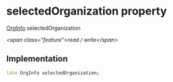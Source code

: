 


# selectedOrganization property







[OrgInfo](../../models_organization_org_info/OrgInfo-class.md) selectedOrganization
  
_\<span class="feature"\>read / write\</span\>_






## Implementation

```dart
late OrgInfo selectedOrganization;
```







